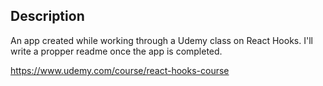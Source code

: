 ## Description

An app created while working through a Udemy class on React Hooks. I'll write a propper readme once the app is completed.

https://www.udemy.com/course/react-hooks-course